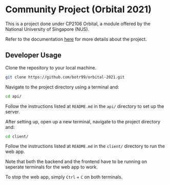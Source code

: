 # Community Project (Orbital 2021)

This is a project done under CP2106 Orbital, a module offered by the National University of Singapore (NUS).

Refer to the documentation [here](https://docs.google.com/document/d/1RKBVDln8guLJ8-BC2Yr2GkhL4H-pEKCx530b3vEi-Q4/edit?usp=sharing) for more details about the project.

## Developer Usage

Clone the repository to your local machine.

```bash
git clone https://github.com/botr99/orbital-2021.git
```

Navigate to the project directory using a terminal and:

```bash
cd api/
```

Follow the instructions listed at `README.md` in the `api/` directory to set up the server.

After setting up, open up a new terminal,
navigate to the project directory and:

```bash
cd client/
```

Follow the instructions listed at `README.md` in the `client/` directory to run the web app.

Note that both the backend and the frontend have to be running on seperate terminals for the web app to work.

To stop the web app, simply `Ctrl` + `C` on both terminals.
